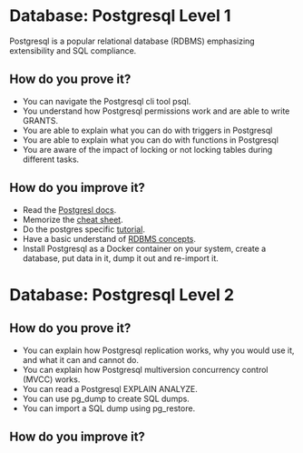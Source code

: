 # Database: Postgresql Level 1
Postgresql is a popular relational database (RDBMS) emphasizing extensibility and SQL compliance.

## How do you prove it?
- You can navigate the Postgresql cli tool psql.
- You understand how Postgresql permissions work and are able to write GRANTS.
- You are able to explain what you can do with triggers in Postgresql
- You are able to explain what you can do with functions in Postgresql
- You are aware of the impact of locking or not locking tables during different tasks.

## How do you improve it?
- Read the [Postgresl docs](https://www.postgresql.org/docs/).
- Memorize the [cheat sheet](https://gist.github.com/apolloclark/ea5466d5929e63043dcf).
- Do the postgres specific [tutorial](https://www.tutorialspoint.com/postgresql/index.htm).
- Have a basic understand of [RDBMS concepts](https://www.tutorialspoint.com/sql/sql-rdbms-concepts.htm).
- Install Postgresql as a Docker container on your system, create a database, put data in it, dump it out and re-import it.

# Database: Postgresql Level 2

## How do you prove it?
- You can explain how Postgresql replication works, why you would use it, and what it can and cannot do.
- You can explain how Postgresql multiversion concurrency control (MVCC) works.
- You can read a Postgresql EXPLAIN ANALYZE.
- You can use pg_dump to create SQL dumps.
- You can import a SQL dump using pg_restore.

## How do you improve it?
